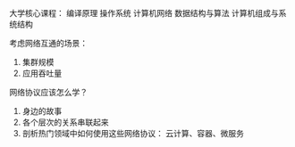 大学核心课程：
编译原理
操作系统
计算机网络
数据结构与算法
计算机组成与系统结构


考虑网络互通的场景：
1. 集群规模 
2. 应用吞吐量


网络协议应该怎么学？
1. 身边的故事
2. 各个层次的关系串联起来
3. 剖析热门领域中如何使用这些网络协议： 云计算、容器、微服务



